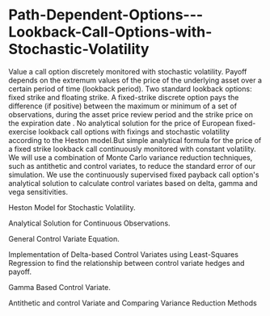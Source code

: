 # Path-Dependent-Options---Lookback-Call-Options-with-Stochastic-Volatility

Value a call option discretely monitored with stochastic volatility. Payoff depends on the extremum values of the price of the underlying asset over a certain period of time (lookback period). Two standard lookback options: fixed strike and floating strike. A fixed-strike discrete option pays the difference (if positive) between the maximum or minimum of a set of observations, during the asset price review period and the strike price on the expiration date . No analytical solution for the price of European fixed-exercise lookback call options with fixings and stochastic volatility according to the Heston model.But simple analytical formula for the price of a fixed strike lookback call continuously monitored with constant volatility. We will use a combination of Monte Carlo variance reduction techniques, such as antithetic and control variates, to reduce the standard error of our simulation. We use the continuously supervised fixed payback call option's analytical solution to calculate control variates based on delta, gamma and vega sensitivities.

Heston Model for Stochastic Volatility.

Analytical Solution for Continuous Observations.

General Control Variate Equation.

Implementation of Delta-based Control Variates using Least-Squares Regression to find the relationship between control variate hedges and payoff.

Gamma Based Control Variate.

Antithetic and control Variate and Comparing Variance Reduction Methods
